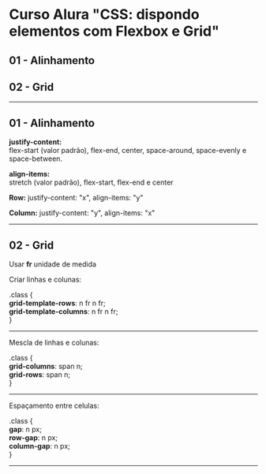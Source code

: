 # Curso Alura "CSS: dispondo elementos com Flexbox e Grid"  

## 01 - Alinhamento
## 02 - Grid  

----------------------------------------  

## 01 - Alinhamento  
  
**justify-content:**    
flex-start (valor padrão), flex-end, center, space-around, space-evenly e space-between.  

**align-items:**  
stretch (valor padrão), flex-start, flex-end e center  

**Row:** justify-content: "x", align-items: "y"

**Column:** justify-content: "y", align-items: "x"

----------------------------------------  

## 02 - Grid

Usar **fr** unidade de medida 

Criar linhas e colunas:  

.class {  
    **grid-template-rows**: n fr n fr;  
    **grid-template-columns**: n fr n fr;   
  }  
  
----------------------------------------  
  
Mescla de linhas e colunas:

.class {   
    **grid-columns**: span n;  
    **grid-rows**: span n;  
  }  
  
----------------------------------------  
  
Espaçamento entre celulas: 

.class {  
    **gap**: n px;  
    **row-gap**: n px;    
    **column-gap**: n px;  
  }  
  
---------------------------------------- 


